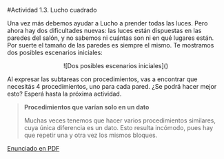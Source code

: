#Actividad 1.3. Lucho cuadrado

Una vez más debemos ayudar a Lucho a prender todas las luces. Pero ahora hay dos dificultades nuevas: las luces están dispuestas en las paredes del salón, y no sabemos ni cuántas son ni en qué lugares están. Por suerte el tamaño de las paredes es siempre el mismo. Te mostramos dos posibles escenarios iniciales:

<center>
![Dos posibles escenarios iniciales]()
</center>

Al expresar las subtareas con procedimientos, vas a encontrar que necesitás 4 procedimientos, uno para cada pared. ¿Se podrá hacer mejor esto? Esperá hasta la próxima actividad.

> **Procedimientos que varían solo en un dato**
>
> Muchas veces tenemos que hacer varios procedimientos similares, cuya única diferencia es un dato.
> Esto resulta incómodo, pues hay que repetir una y otra vez los mismos bloques.


[Enunciado en PDF][PDF]

[PDF]: https://raw.githubusercontent.com/gobstones/programacionysudidactica2/master/Proyectos/Clase1/1.3.Lucho%20cuadrado/resources/description.pdf "Enunciado de 'Lucho cuadrado' en PDF"